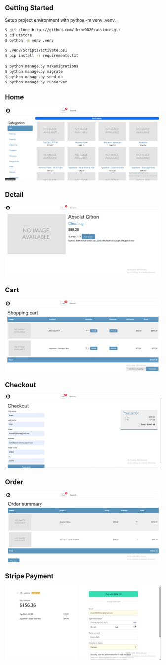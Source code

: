 ## Getting Started

Setup project environment with python -m venv .venv.

```bash
$ git clone https://github.com/ikram9820/utstore.git
$ cd utstore
$ python -m venv .venv

$ .venv/Scripts/activate.ps1               
$ pip install -r requirements.txt

$ python manage.py makemigrations
$ python manage.py migrate
$ python manage.py seed_db
$ python manage.py runserver
```

## Home
![Default Home View](./ss/ss2.png?raw=true "Title")
## Detail
![Default Home View](./ss/ss1.png?raw=true "Title")
## Cart
![Default Home View](./ss/ss3.png?raw=true "Title")
## Checkout
![Default Home View](./ss/ss4.png?raw=true "Title")
## Order
![Default Home View](./ss/ss5.png?raw=true "Title")
## Stripe Payment
![Default Home View](./ss/ss6.png?raw=true "Title")